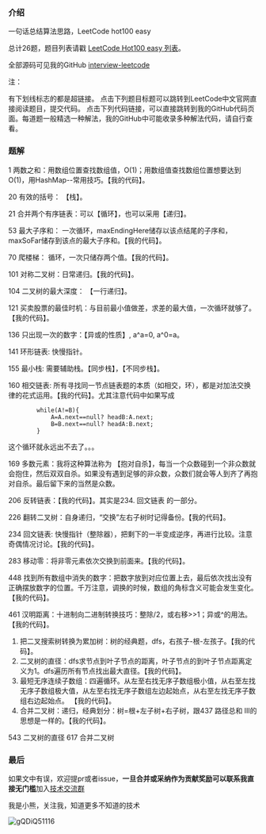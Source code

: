
### 介绍

一句话总结算法思路，LeetCode hot100 easy

总计26题，题目列表请戳 [LeetCode Hot100 easy 列表](https://leetcode-cn.com/problemset/leetcode-hot-100/?difficulty=%E7%AE%80%E5%8D%95)。

全部源码可见我的GitHub [interview-leetcode](https://github.com/minibear2333/interview-leetcode)

注：

有下划线标志的都是超链接。
点击下列题目标题可以跳转到LeetCode中文官网直接阅读题目，提交代码。
点击下列代码链接，可以直接跳转到我的GitHub代码页面。每道题一般精选一种解法，我的GitHub中可能收录多种解法代码，请自行查看。

### 题解

1 两数之和：用数组位置查找数组值，O(1)；用数组值查找数组位置想要达到O(1)，用HashMap--常用技巧。【我的代码】。

20 有效的括号： 【栈】。

21 合并两个有序链表：可以【循环】，也可以采用【递归】。

53 最大子序和： 一次循环，maxEndingHere储存以该点结尾的子序和，maxSoFar储存到该点的最大子序和。【我的代码】。
	
70 爬楼梯： 循环，一次只储存两个值。【我的代码】。
	
101	对称二叉树：日常递归。【我的代码】。

104	二叉树的最大深度： 【一行递归】。

121 买卖股票的最佳时机：与目前最小值做差，求差的最大值，一次循环就够了。【我的代码】。
	
136 只出现一次的数字：【异或的性质】, a^a=0, a^0=a。
	
141	环形链表: 快慢指针。

155	最小栈: 需要辅助栈。【同步栈】，【不同步栈】。

160	相交链表: 所有寻找同一节点链表题的本质（如相交，环），都是对加法交换律的花式运用。【我的代码】。尤其注意代码中如果写成

```
        while(A!=B){
            A=A.next==null? headB:A.next;
            B=B.next==null? headA:B.next;
        }
```

这个循环就永远出不去了。。。

169 多数元素：我将这种算法称为 【抱对自杀】，每当一个众数碰到一个非众数就会抱住，然后双双自杀。如果没有遇到足够的非众数，众数们就会等人到齐了再抱对自杀。最后留下来的当然是众数。

206 反转链表：【我的代码】。其实是234. 回文链表 的一部分。

226 翻转二叉树：自身递归，“交换”左右子树时记得备份。【我的代码】。
	
234	回文链表: 快慢指针（整除器），把剩下的一半变成逆序，再进行比较。注意奇偶情况讨论。【我的代码】。

283	移动零：将非零元素依次交换到前面来。【我的代码】。

448	找到所有数组中消失的数字：把数字放到对应位置上去，最后依次找出没有正确摆放数字的位置。千万注意，调换的时候，数组的角标含义可能会发生变化。【我的代码】。

461	汉明距离：十进制向二进制转换技巧：整除/2，或右移>>1；异或^的用法。【我的代码】。
1.   把二叉搜索树转换为累加树：树的经典题，dfs，右孩子-根-左孩子。【我的代码】。
2.   二叉树的直径：dfs求节点到叶子节点的距离，叶子节点的到叶子节点距离定义为1。dfs遍历所有节点找出最大直径。【我的代码】。
3.   最短无序连续子数组：四遍循环。从左至右找无序子数组极小值，从右至左找无序子数组极大值，从左至右找无序子数组左边起始点，从右至左找无序子数组右边起始点。 【我的代码】。
4.   合并二叉树：递归，经典划分：树=根+左子树+右子树，跟437 路径总和 III的思想是一样的。【我的代码】。

543 二叉树的直径
617 合并二叉树

### 最后

如果文中有误，欢迎提pr或者issue，**一旦合并或采纳作为贡献奖励可以联系我直接无门槛**加入[技术交流群](https://mp.weixin.qq.com/s/ErQFjJbIsMVGjIRWbQCD1Q)

我是小熊，关注我，知道更多不知道的技术

![gQDiQ51116](https://coding3min.oss-accelerate.aliyuncs.com/2021/03/11/gQDiQ51116.jpg)